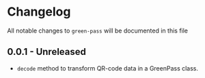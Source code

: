 # Changelog

All notable changes to `green-pass` will be documented in this file

## 0.0.1 - Unreleased

- `decode` method to transform QR-code data in a GreenPass class. 

